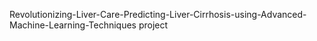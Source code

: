 Revolutionizing-Liver-Care-Predicting-Liver-Cirrhosis-using-Advanced-Machine-Learning-Techniques
project
